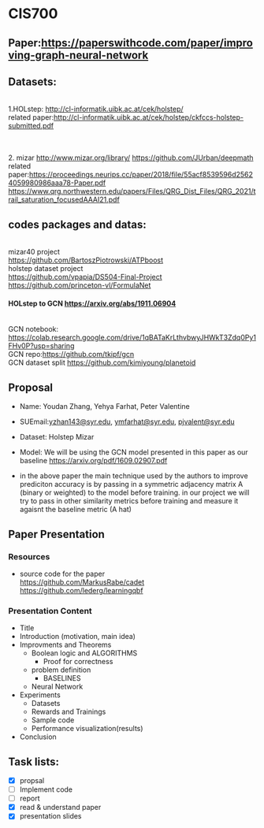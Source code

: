 # CIS700

## Paper:https://paperswithcode.com/paper/improving-graph-neural-network
## Datasets:

<br /> 1.HOLstep: http://cl-informatik.uibk.ac.at/cek/holstep/
<br /> related paper:http://cl-informatik.uibk.ac.at/cek/holstep/ckfccs-holstep-submitted.pdf
<br />
<br /> 

<br /> 2. mizar http://www.mizar.org/library/
https://github.com/JUrban/deepmath
<br /> related paper:https://proceedings.neurips.cc/paper/2018/file/55acf8539596d25624059980986aaa78-Paper.pdf
https://www.qrg.northwestern.edu/papers/Files/QRG_Dist_Files/QRG_2021/trail_saturation_focusedAAAI21.pdf
<br /> 

## codes packages and datas:
<br /> mizar40 project
<br /> https://github.com/BartoszPiotrowski/ATPboost
<br /> holstep dataset project
<br /> https://github.com/vpapia/DS504-Final-Project
<br /> https://github.com/princeton-vl/FormulaNet


#### HOLstep to GCN https://arxiv.org/abs/1911.06904

<br/> GCN notebook: https://colab.research.google.com/drive/1qBATaKrLthvbwyJHWkT3Zdq0Py1FHv0P?usp=sharing
<br/> GCN repo:https://github.com/tkipf/gcn
<br/> GCN dataset split https://github.com/kimiyoung/planetoid

## Proposal
- Name: Youdan Zhang, Yehya Farhat, Peter Valentine

- SUEmail:yzhan143@syr.edu, ymfarhat@syr.edu, pjvalent@syr.edu

- Dataset: Holstep Mizar

- Model: We will be using the GCN model presented in this paper as our baseline https://arxiv.org/pdf/1609.02907.pdf 

- in the above paper the main technique used by the authors to improve prediciton accuracy is by passing in a symmetric adjacency matrix A (binary or weighted) to the model before training. in our project we will try to pass in other similarity metrics before training and measure it agaisnt the baseline metric (A hat)

## Paper Presentation

### Resources
- source code for the paper
<br /> https://github.com/MarkusRabe/cadet
https://github.com/lederg/learningqbf


### Presentation Content
- Title
- Introduction (motivation, main idea)
- Improvments and Theorems
  - Boolean logic and ALGORITHMS
    - Proof for correctness
  - problem definition
    - BASELINES
  - Neural Network
- Experiments
  - Datasets
  - Rewards and Trainings
  - Sample code
  - Performance visualization(results)
- Conclusion


## Task lists:
- [x] propsal
- [ ] Implement code
- [ ] report
- [x] read & understand paper
- [x] presentation slides
